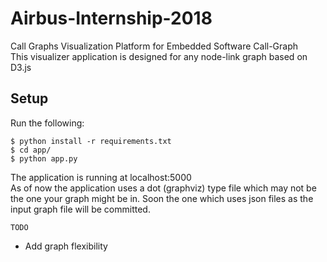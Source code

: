 # Airbus-Internship-2018
Call Graphs Visualization Platform for Embedded Software Call-Graph</br>
This visualizer application is designed for any node-link graph based on D3.js 
## Setup
Run the following:
```
$ python install -r requirements.txt
$ cd app/
$ python app.py
```
The application is running at localhost:5000 </br>
As of now the application uses a dot (graphviz) type file which may not be the one your graph might be in. Soon the one which uses json files as the input graph file will be committed. 

`TODO`
- Add graph flexibility
